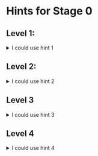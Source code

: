 # Hints for Stage 0

## Level 1:
<details>
<summary>I could use hint 1</summary>

Verify that all data is entered correctly into your `env.py` file.

To get an idea on how the calls should look like check the `intro.py`

</details>  

## Level 2: 
<details>
<summary>I could use hint 2</summary>

### Umbrella Investigate API Documentation:
Investigate API: https://docs.umbrella.com/investigate-api/docs

For info on the historical data have a look at: https://docs.umbrella.com/investigate-api/docs/pdns

_For Future Reference_: 

All Umbrella API's: https://docs.umbrella.com/umbrella-guides/page/developer-guides
</details>

## Level 3
<details>
<summary>I could use hint 3</summary>

Set the correct variables like host, domain and api key for Umbrella. Set also everything that you want to put in the request, like the url and the headers that are required.

Make sure the right data in the correct format is chosen, you can use print statements to debug your code.

Get the domain status from the response of your request and check it's value to determine if it is:
* 1 = Clean
* 2 = Malicious
* 3 = Undefined

and finally print out the result in a readable format.

For the historical information you will need to construct another API call towards the Investigate API using the Passive DNS (pdns) endpoint. It could look like this: https://investigate.api.umbrella.com/pdns/domain/internetbadguys.com

Finally, print the information on the historical data in a well formatted, readable format!

</details>

## Level 4
<details>
<summary>I could use hint 4</summary>

```python
#!/usr/bin/env python

import requests
import json
import sys
from pathlib import Path
import webexteamssdk
from requests.packages.urllib3.exceptions import InsecureRequestWarning
from pprint import pprint

here = Path(__file__).parent.absolute()
repository_root = (here / ".." ).resolve()
sys.path.insert(0, str(repository_root))

import env

inv_host = env.UMBRELLA.get("inv_url")
api_key = env.UMBRELLA.get("inv_token")
#Use a domain of your choice
domain = "yourdomain.example"

#Construct the API request to the Umbrella Investigate API to query for the status of the domain
url = 
headers = 
response = 

#And don't forget to check for errors that may have occured!

#Make sure the right data in the correct format is chosen, you can use print statements to debug your code
domain_status = response.json()[domain]["status"]

if domain_status == 1:
    print(f"The domain {domain} is found CLEAN")
elif domain_status == -1:
    print(f"The domain {domain} is found MALICIOUS")
elif domain_status == 0:
    print(f"The domain {domain} is found UNDEFINED")

print("This is how the response from Umbrella Investigate looks like: \n")
pprint(response.json(), indent=4)

#Add another call here, where you check the historical data for either the domain from the intro or your own domain and print it out in a readable format

url2 = f"https://investigate.api.umbrella.com/pdns/domain/{domain}"
response2 = requests.get(url2, headers=headers)
response.raise_for_status()

print(f"Response for historical data from Umbrella for the domain {domain}:" )
pprint(response2.json(), indent=4)

```

</details>
